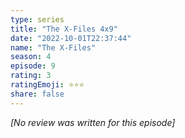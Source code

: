 ```yaml
---
type: series
title: "The X-Files 4x9"
date: "2022-10-01T22:37:44"
name: "The X-Files"
season: 4
episode: 9
rating: 3
ratingEmoji: ⭐️⭐️⭐️
share: false
---
```


*[No review was written for this episode]*
